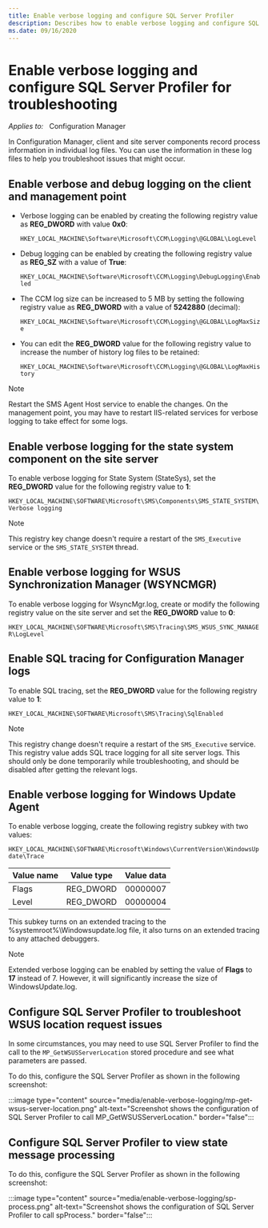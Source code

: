 ```yaml
---
title: Enable verbose logging and configure SQL Server Profiler
description: Describes how to enable verbose logging and configure SQL Server Profiler for troubleshooting issue in Configuration Manager.
ms.date: 09/16/2020
---
```

# Enable verbose logging and configure SQL Server Profiler for troubleshooting

_Applies to:_ &nbsp; Configuration Manager

In Configuration Manager, client and site server components record process information in individual log files. You can use the information in these log files to help you troubleshoot issues that might occur.

## Enable verbose and debug logging on the client and management point

- Verbose logging can be enabled by creating the following registry value as **REG_DWORD** with value **0x0**:

    `HKEY_LOCAL_MACHINE\Software\Microsoft\CCM\Logging\@GLOBAL\LogLevel`

- Debug logging can be enabled by creating the following registry value as **REG_SZ** with a value of **True**:

    `HKEY_LOCAL_MACHINE\Software\Microsoft\CCM\Logging\DebugLogging\Enabled`

- The CCM log size can be increased to 5 MB by setting the following registry value as **REG_DWORD** with a value of **5242880** (decimal):

    `HKEY_LOCAL_MACHINE\Software\Microsoft\CCM\Logging\@GLOBAL\LogMaxSize`

- You can edit the **REG_DWORD** value for the following registry value to increase the number of history log files to be retained:

    `HKEY_LOCAL_MACHINE\Software\Microsoft\CCM\Logging\@GLOBAL\LogMaxHistory`

> [!NOTE]
> Restart the SMS Agent Host service to enable the changes. On the management point, you may have to restart IIS-related services for verbose logging to take effect for some logs.

## Enable verbose logging for the state system component on the site server

To enable verbose logging for State System (StateSys), set the **REG_DWORD** value for the following registry value to **1**:

`HKEY_LOCAL_MACHINE\SOFTWARE\Microsoft\SMS\Components\SMS_STATE_SYSTEM\Verbose logging`

> [!NOTE]
> This registry key change doesn't require a restart of the `SMS_Executive` service or the `SMS_STATE_SYSTEM` thread.

## Enable verbose logging for WSUS Synchronization Manager (WSYNCMGR)

To enable verbose logging for WsyncMgr.log, create or modify the following registry value on the site server and set the **REG_DWORD** value to **0**:

`HKEY_LOCAL_MACHINE\SOFTWARE\Microsoft\SMS\Tracing\SMS_WSUS_SYNC_MANAGER\LogLevel`

## Enable SQL tracing for Configuration Manager logs

To enable SQL tracing, set the **REG_DWORD** value for the following registry value to **1**:

`HKEY_LOCAL_MACHINE\SOFTWARE\Microsoft\SMS\Tracing\SqlEnabled`

> [!NOTE]
> This registry change doesn't require a restart of the `SMS_Executive` service. This registry value adds SQL trace logging for all site server logs. This should only be done temporarily while troubleshooting, and should be disabled after getting the relevant logs.

## Enable verbose logging for Windows Update Agent

To enable verbose logging, create the following registry subkey with two values:

`HKEY_LOCAL_MACHINE\SOFTWARE\Microsoft\Windows\CurrentVersion\WindowsUpdate\Trace`

|Value name|Value type|Value data|
|---|---|---|
|Flags|REG_DWORD|00000007|
|Level|REG_DWORD|00000004|
  
  This subkey turns on an extended tracing to the %systemroot%\Windowsupdate.log file, it also turns on an extended tracing to any attached debuggers.

> [!NOTE]
> Extended verbose logging can be enabled by setting the value of **Flags** to **17** instead of 7. However, it will significantly increase the size of WindowsUpdate.log.

## Configure SQL Server Profiler to troubleshoot WSUS location request issues

In some circumstances, you may need to use SQL Server Profiler to find the call to the `MP_GetWSUSServerLocation` stored procedure and see what parameters are passed.

To do this, configure the SQL Server Profiler as shown in the following screenshot:

:::image type="content" source="media/enable-verbose-logging/mp-get-wsus-server-location.png" alt-text="Screenshot shows the configuration of SQL Server Profiler to call MP_GetWSUSServerLocation." border="false":::

## Configure SQL Server Profiler to view state message processing

To do this, configure the SQL Server Profiler as shown in the following screenshot:

:::image type="content" source="media/enable-verbose-logging/sp-process.png" alt-text="Screenshot shows the configuration of SQL Server Profiler to call spProcess." border="false":::
